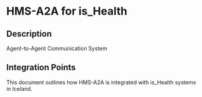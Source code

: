 # HMS-A2A for is_Health

## Description

Agent-to-Agent Communication System

## Integration Points

This document outlines how HMS-A2A is integrated with is_Health systems in Iceland.
